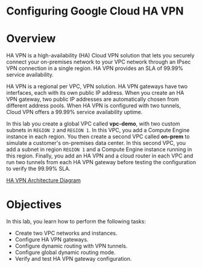 # Configuring Google Cloud HA VPN

# **Overview**

HA VPN is a high-availability (HA) Cloud VPN solution that lets you securely connect your on-premises network to your VPC network through an IPsec VPN connection in a single region. HA VPN provides an SLA of 99.99% service availability.

HA VPN is a regional per VPC, VPN solution. HA VPN gateways have two interfaces, each with its own public IP address. When you create an HA VPN gateway, two public IP addresses are automatically chosen from different address pools. When HA VPN is configured with two tunnels, Cloud VPN offers a 99.99% service availability uptime.

In this lab you create a global VPC called **vpc-demo**, with two custom subnets in `REGION 2` and `REGION 1`. In this VPC, you add a Compute Engine instance in each region. You then create a second VPC called **on-prem** to simulate a customer's on-premises data center. In this second VPC, you add a subnet in region `REGION 1` and a Compute Engine instance running in this region. Finally, you add an HA VPN and a cloud router in each VPC and run two tunnels from each HA VPN gateway before testing the configuration to verify the 99.99% SLA.

[HA VPN Architecture Diagram](https://cdn.qwiklabs.com/VLAXpKCCD3vR0NwjlabV3gVp9Zzf1PPu7D91KCm9VY4%3D)

# **Objectives**

In this lab, you learn how to perform the following tasks:

- Create two VPC networks and instances.
- Configure HA VPN gateways.
- Configure dynamic routing with VPN tunnels.
- Configure global dynamic routing mode.
- Verify and test HA VPN gateway configuration.